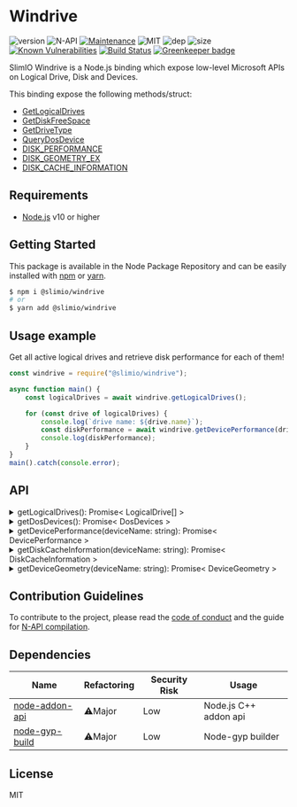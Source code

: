 # Windrive
![version](https://img.shields.io/badge/dynamic/json.svg?url=https://raw.githubusercontent.com/SlimIO/Windrive/master/package.json?token=AOgWw3vrgQuu-U4fz1c7yYZyc7XJPNtrks5catjdwA%3D%3D&query=$.version&label=Version)
![N-API](https://img.shields.io/badge/N--API-v3-green.svg)
[![Maintenance](https://img.shields.io/badge/Maintained%3F-yes-green.svg)](https://github.com/SlimIO/Windrive/commit-activity)
![MIT](https://img.shields.io/github/license/mashape/apistatus.svg)
![dep](https://img.shields.io/david/SlimIO/Windrive.svg)
![size](https://img.shields.io/bundlephobia/min/@slimio/windrive.svg)
[![Known Vulnerabilities](https://snyk.io/test/github/SlimIO/Windrive/badge.svg?targetFile=package.json)](https://snyk.io/test/github/SlimIO/Windrive?targetFile=package.json)
[![Build Status](https://travis-ci.com/SlimIO/Windrive.svg?branch=master)](https://travis-ci.com/SlimIO/Windrive) [![Greenkeeper badge](https://badges.greenkeeper.io/SlimIO/Windrive.svg)](https://greenkeeper.io/)

SlimIO Windrive is a Node.js binding which expose low-level Microsoft APIs on Logical Drive, Disk and Devices.

This binding expose the following methods/struct:

- [GetLogicalDrives](https://docs.microsoft.com/en-us/windows/desktop/api/fileapi/nf-fileapi-getlogicaldrives)
- [GetDiskFreeSpace](https://docs.microsoft.com/en-us/windows/desktop/api/fileapi/nf-fileapi-getdiskfreespacea)
- [GetDriveType](https://docs.microsoft.com/en-us/windows/desktop/api/fileapi/nf-fileapi-getdrivetypea)
- [QueryDosDevice](https://docs.microsoft.com/en-us/windows/desktop/api/winbase/nf-winbase-querydosdevicea)
- [DISK_PERFORMANCE](https://docs.microsoft.com/en-us/windows/desktop/api/winioctl/ns-winioctl-_disk_performance)
- [DISK_GEOMETRY_EX](https://docs.microsoft.com/en-us/windows/desktop/api/winioctl/ns-winioctl-_disk_geometry_ex)
- [DISK_CACHE_INFORMATION](https://docs.microsoft.com/en-us/windows/desktop/api/winioctl/ns-winioctl-_disk_cache_information)

## Requirements
- [Node.js](https://nodejs.org/en/) v10 or higher

## Getting Started

This package is available in the Node Package Repository and can be easily installed with [npm](https://docs.npmjs.com/getting-started/what-is-npm) or [yarn](https://yarnpkg.com).

```bash
$ npm i @slimio/windrive
# or
$ yarn add @slimio/windrive
```

## Usage example

Get all active logical drives and retrieve disk performance for each of them!

```js
const windrive = require("@slimio/windrive");

async function main() {
    const logicalDrives = await windrive.getLogicalDrives();

    for (const drive of logicalDrives) {
        console.log(`drive name: ${drive.name}`);
        const diskPerformance = await windrive.getDevicePerformance(drive.name);
        console.log(diskPerformance);
    }
}
main().catch(console.error);
```

## API
<details><summary>getLogicalDrives(): Promise< LogicalDrive[] ></summary>
<br />

Retrieves the currently available disk drives. An array of LogicalDrive is returned.

```ts
type LogicalDriveType = "UNKNOWN" | "NO_ROOT_DIR" | "REMOVABLE" | "FIXED" | "REMOTE" | "CDROM" | "RAMDISK";

export interface LogicalDrive {
    name: string;
    type: LogicalDriveType;
    bytesPerSect?: number;
    freeClusters?: number;
    totalClusters?: number;
    usedClusterPourcent?: number;
    freeClusterPourcent?: number;
}
```

Possible drive types are:

| type | description |
| --- | --- |
| UNKNOWN | The drive type cannot be determined. |
| NO_ROOT_DIR | The root path is invalid; for example, there is no volume mounted at the specified path. |
| REMOVABLE | The drive has removable media; for example, a floppy drive, thumb drive, or flash card reader. |
| FIXED | The drive has fixed media; for example, a hard disk drive or flash drive. |
| REMOTE | The drive is a remote (network) drive. |
| CDROM | The drive is a CD-ROM drive. |
| RAMDISK | The drive is a RAM disk. |

> CDROM Type have no FreeSpaces (only name and type are returned).
</details>

<details><summary>getDosDevices(): Promise< DosDevices ></summary>
<br />

Retrieves information about MS-DOS device names. Return an key -> value Object where the key is the device name and value the path to the device.

```ts
interface DosDevices {
    [name: string]: string;
}
```

For example, you can filter the result to retrieves Logical and **Physical** Drives information & performance:
```js
const isDisk = /^[A-Za-z]{1}:{1}$/;
const isPhysicalDrive = /^PhysicalDrive[0-9]+$/;
function isLogicalOrPhysicalDrive(driveNameStr) {
    return isDisk.test(driveNameStr) || isPhysicalDrive.test(driveNameStr) ? true : false;
}

async function main() {
    const dosDevices = await windrive.getDosDevices();
    const physicalAndLogicalDriveDevices = Object.keys(dosDevices).filter(isLogicalOrPhysicalDrive);
    const allDrivePerformance = await Promise.all(
        physicalAndLogicalDriveDevices.map(dev => windrive.getDevicePerformance(dev))
    );
    console.log(allDrivePerformance);
}
main().catch(console.error);
```
</details>

<details><summary>getDevicePerformance(deviceName: string): Promise< DevicePerformance ></summary>
<br />

Provides disk performance information about a given device (drive). Return a DevicePerformance Object.

```ts
interface DevicePerformance {
    bytesRead: number;
    bytesWritten: number;
    readTime: number;
    writeTime: number;
    idleTime: number;
    readCount: number;
    writeCount: number;
    queueDepth: number;
    splitCount: number;
    queryTime: number;
    storageDeviceNumber: number;
    storageManagerName: string;
}
```
</details>

<details><summary>getDiskCacheInformation(deviceName: string): Promise< DiskCacheInformation ></summary>
<br />

Provides information about the disk cache. Return a DiskCacheInformation Object.

The result of the property `prefetchScalar` define which of scalarPrefetch (**true**) or blockPrefect (**false**) should be filled/completed.

```ts
interface DiskCacheInformation {
    parametersSavable: boolean;
    readCacheEnabled: boolean;
    writeCacheEnabled: boolean;
    prefetchScalar: boolean;
    readRetentionPriority: "EqualPriority" | "KeepPrefetchedData" | "KeepReadData";
    writeRetentionPriority: number;
    disablePrefetchTransferLength: number;
    scalarPrefetch?: {
        minimum: number;
        maximum: number;
        maximumBlocks: number;
    };
    blockPrefetch?: {
        minimum: number;
        maximum: number;
    };
}
```
</details>

<details><summary>getDeviceGeometry(deviceName: string): Promise< DeviceGeometry ></summary>
<br />

Describes the geometry of disk devices and media. Return a DeviceGeometry Object.

```ts
interface DeviceGeometry {
    diskSize: number;
    mediaType: number;
    cylinders: number;
    bytesPerSector: number;
    sectorsPerTrack: number;
    tracksPerCylinder: number;
    partition: {
        diskId: string;
        size: number;
        style: "MBR" | "GPT" | "RAW";
        mbr: {
            signature: number;
            checksum: number;
        }
    };
    detection: {
        size: number;
        type: "ExInt13" | "Int13" | "None";
        int13?: {
            driveSelect: number;
            maxCylinders: number;
            sectorsPerTrack: number;
            maxHeads: number;
            numberDrives: number;
        };
        exInt13?: {
            bufferSize: number;
            flags: number;
            cylinders: number;
            heads: number;
            sectorsPerTrack: number;
            sectorsPerDrive: number;
            sectorSize: number;
            reserved: number;
        };
    }
}
```

Media type enumeration can be retrieved [here](https://msdn.microsoft.com/en-us/library/windows/desktop/aa365231(v=vs.85).aspx).
</details>

## Contribution Guidelines
To contribute to the project, please read the [code of conduct](https://github.com/SlimIO/Governance/blob/master/COC_POLICY.md) and the guide for [N-API compilation](https://github.com/SlimIO/Governance/blob/master/docs/native_addons.md).

## Dependencies

|Name|Refactoring|Security Risk|Usage|
|---|---|---|---|
|[node-addon-api](https://github.com/nodejs/node-addon-api)|⚠️Major|Low|Node.js C++ addon api|
|[node-gyp-build](https://github.com/prebuild/node-gyp-build)|⚠️Major|Low|Node-gyp builder|

## License
MIT
